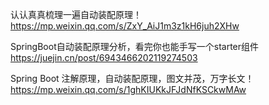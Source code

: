 认认真真梳理一遍自动装配原理！  
https://mp.weixin.qq.com/s/ZxY_AiJ1m3z1kH6juh2XHw
  
SpringBoot自动装配原理分析，看完你也能手写一个starter组件  
https://juejin.cn/post/6943466202119274503
  
Spring Boot 注解原理，自动装配原理，图文并茂，万字长文！  
https://mp.weixin.qq.com/s/1ghKIUKkJFJdNfKSCkwMAw
  